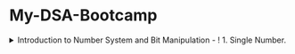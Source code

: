 # My-DSA-Bootcamp

<details>
<summary>Introduction to Number System and Bit Manipulation - ! 1. Single Number.</summary>
<code style="white-space:nowrap;">
 
Introduction to Number System and Bit Manipulation**

Problem Description
Given an array of integers A, every element appears twice except for one. Find that integer that occurs once.

NOTE: Your algorithm should have a linear runtime complexity. Could you implement it without using extra memory?



Problem Constraints
2 <= |A| <= 2000000

0 <= A[i] <= INTMAX



Input Format
The first and only argument of input contains an integer array A.



Output Format
Return a single integer denoting the single element.



Example Input
Input 1:

 A = [1, 2, 2, 3, 1]
Input 2:

 A = [1, 2, 2]


Example Output
Output 1:

 3
Output 2:

 1


Example Explanation
Explanation 1:

3 occurs once.
Explanation 2:

1 occurs once.

 </code>
</details>

